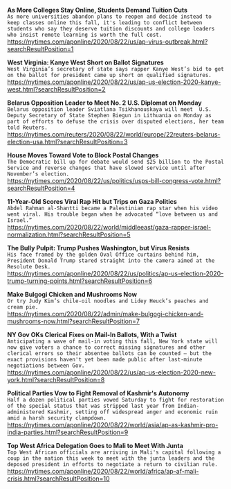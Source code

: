 **As More Colleges Stay Online, Students Demand Tuition Cuts**\
`As more universities abandon plans to reopen and decide instead to keep classes online this fall, it's leading to conflict between students who say they deserve tuition discounts and college leaders who insist remote learning is worth the full cost.`\
https://nytimes.com/aponline/2020/08/22/us/ap-virus-outbreak.html?searchResultPosition=1

**West Virginia: Kanye West Short on Ballot Signatures**\
`West Virginia’s secretary of state says rapper Kanye West’s bid to get on the ballot for president came up short on qualified signatures. `\
https://nytimes.com/aponline/2020/08/22/us/ap-us-election-2020-kanye-west.html?searchResultPosition=2

**Belarus Opposition Leader to Meet No. 2 U.S. Diplomat on Monday**\
`Belarus opposition leader Sviatlana Tsikhanouskaya will meet  U.S. Deputy Secretary of State Stephen Biegun in Lithuania on Monday as part of efforts to defuse the crisis over disputed elections, her team told Reuters.`\
https://nytimes.com/reuters/2020/08/22/world/europe/22reuters-belarus-election-usa.html?searchResultPosition=3

**House Moves Toward Vote to Block Postal Changes**\
`The Democratic bill up for debate would send $25 billion to the Postal Service and reverse changes that have slowed service until after November’s election.`\
https://nytimes.com/2020/08/22/us/politics/usps-bill-congress-vote.html?searchResultPosition=4

**11-Year-Old Scores Viral Rap Hit but Trips on Gaza Politics**\
`Abdel Rahman al-Shantti became a Palestinian rap star when his video went viral. His trouble began when he advocated “love between us and Israel.”`\
https://nytimes.com/2020/08/22/world/middleeast/gaza-rapper-israel-normalization.html?searchResultPosition=5

**The Bully Pulpit: Trump Pushes Washington, but Virus Resists**\
`His face framed by the golden Oval Office curtains behind him, President Donald Trump stared straight into the camera aimed at the Resolute Desk.`\
https://nytimes.com/aponline/2020/08/22/us/politics/ap-us-election-2020-trump-turning-points.html?searchResultPosition=6

**Make Bulgogi Chicken and Mushrooms Now**\
`Or try Judy Kim’s chile-oil noodles and Lidey Heuck’s peaches and cream pie.`\
https://nytimes.com/2020/08/22/admin/make-bulgogi-chicken-and-mushrooms-now.html?searchResultPosition=7

**NY Gov OKs Clerical Fixes on Mail-In Ballots, With a Twist**\
`Anticipating a wave of mail-in voting this fall, New York state will now give voters a chance to correct missing signatures and other clerical errors so their absentee ballots can be counted — but the exact provisions haven't yet been made public after last-minute negotiations between Gov.`\
https://nytimes.com/aponline/2020/08/22/us/ap-us-election-2020-new-york.html?searchResultPosition=8

**Political Parties Vow to Fight Removal of Kashmir's Autonomy**\
`Half a dozen political parties vowed Saturday to fight for restoration of the special status that was stripped last year from Indian-administered Kashmir, setting off widespread anger and economic ruin amid a harsh security clampdown.`\
https://nytimes.com/aponline/2020/08/22/world/asia/ap-as-kashmir-pro-india-parties.html?searchResultPosition=9

**Top West Africa Delegation Goes to Mali to Meet With Junta**\
`Top West African officials are arriving in Mali's capital following a coup in the nation this week to meet with the junta leaders and the deposed president in efforts to negotiate a return to civilian rule. `\
https://nytimes.com/aponline/2020/08/22/world/africa/ap-af-mali-crisis.html?searchResultPosition=10


